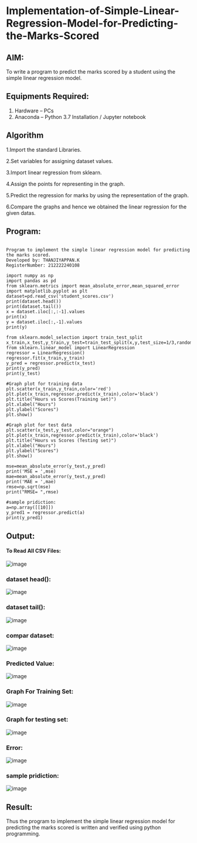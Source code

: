 # Implementation-of-Simple-Linear-Regression-Model-for-Predicting-the-Marks-Scored

## AIM:
To write a program to predict the marks scored by a student using the simple linear regression model.

## Equipments Required:
1. Hardware – PCs
2. Anaconda – Python 3.7 Installation / Jupyter notebook

## Algorithm
1.Import the standard Libraries.

2.Set variables for assigning dataset values.

3.Import linear regression from sklearn.

4.Assign the points for representing in the graph.

5.Predict the regression for marks by using the representation of the graph.

6.Compare the graphs and hence we obtained the linear regression for the given datas.

## Program:
```

Program to implement the simple linear regression model for predicting the marks scored.
Developed by: THANJIYAPPAN.K
RegisterNumber: 212222240108

import numpy as np
import pandas as pd
from sklearn.metrics import mean_absolute_error,mean_squared_error
import matplotlib.pyplot as plt
dataset=pd.read_csv('student_scores.csv')
print(dataset.head())
print(dataset.tail())
x = dataset.iloc[:,:-1].values
print(x)
y = dataset.iloc[:,-1].values
print(y)
```
```
from sklearn.model_selection import train_test_split
x_train,x_test,y_train,y_test=train_test_split(x,y,test_size=1/3,random_state=0)
from sklearn.linear_model import LinearRegression
regressor = LinearRegression()
regressor.fit(x_train,y_train)
y_pred = regressor.predict(x_test)
print(y_pred)
print(y_test)
```
```
#Graph plot for training data
plt.scatter(x_train,y_train,color='red')
plt.plot(x_train,regressor.predict(x_train),color='black')
plt.title("Hours vs Scores(Training set)")
plt.xlabel("Hours")
plt.ylabel("Scores")
plt.show()
```
```
#Graph plot for test data
plt.scatter(x_test,y_test,color="orange")
plt.plot(x_train,regressor.predict(x_train),color='black')
plt.title("Hours vs Scores (Testing set)")
plt.xlabel("Hours")
plt.ylabel("Scores")
plt.show()
```
```
mse=mean_absolute_error(y_test,y_pred)
print('MSE = ',mse)
mae=mean_absolute_error(y_test,y_pred)
print('MAE = ',mae)
rmse=np.sqrt(mse)
print("RMSE= ",rmse)

```
```
#sample pridiction:
a=np.array([[10]])
y_pred1 = regressor.predict(a)
print(y_pred1)
```
## Output:
#### To Read All CSV Files:
![image](https://github.com/22009011/Implementation-of-Simple-Linear-Regression-Model-for-Predicting-the-Marks-Scored/assets/118343461/85a87b84-a95b-427d-b9fc-98bf9be8f3ee)

### dataset head():
![image](https://github.com/22009011/Implementation-of-Simple-Linear-Regression-Model-for-Predicting-the-Marks-Scored/assets/118343461/2ff58d1e-9072-4a14-8a65-c989e69cc7ab)
### dataset tail():
![image](https://github.com/22009011/Implementation-of-Simple-Linear-Regression-Model-for-Predicting-the-Marks-Scored/assets/118343461/e57ce56b-0805-406b-8d36-02bad5bfebad)
### compar dataset:
![image](https://github.com/22009011/Implementation-of-Simple-Linear-Regression-Model-for-Predicting-the-Marks-Scored/assets/118343461/caad3d59-9463-4f05-b6bd-8a6568a035a4)
### Predicted Value:
![image](https://github.com/22009011/Implementation-of-Simple-Linear-Regression-Model-for-Predicting-the-Marks-Scored/assets/118343461/1108d03c-96ca-491f-a59c-0fcef405db68)
### Graph For Training Set:
![image](https://github.com/22009011/Implementation-of-Simple-Linear-Regression-Model-for-Predicting-the-Marks-Scored/assets/118343461/2bc3f3bb-b9e4-4c29-9c82-8b701a5f65c0)
### Graph for testing set:
![image](https://github.com/22009011/Implementation-of-Simple-Linear-Regression-Model-for-Predicting-the-Marks-Scored/assets/118343461/4cee7d02-79ab-4984-b977-010abd3f60da)
### Error:
![image](https://github.com/22009011/Implementation-of-Simple-Linear-Regression-Model-for-Predicting-the-Marks-Scored/assets/118343461/07e91290-269e-4d81-9978-ccdc35e5d434)
### sample pridiction:
![image](https://github.com/22009011/Implementation-of-Simple-Linear-Regression-Model-for-Predicting-the-Marks-Scored/assets/118343461/d43da83e-b8be-4e6a-b94f-170b4c4c0413)


## Result:
Thus the program to implement the simple linear regression model for predicting the marks scored is written and verified using python programming.

